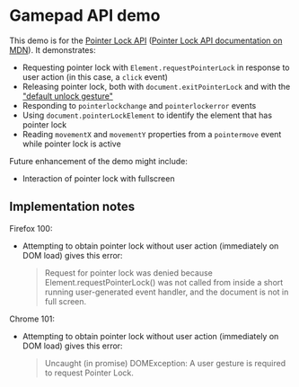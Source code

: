 # Gamepad API demo

This demo is for the [Pointer Lock API](https://w3c.github.io/pointerlock/
"W3C Pointer Lock specification") ([Pointer Lock API documentation on MDN](
https://developer.mozilla.org/en-US/docs/Web/API/Pointer_Lock_API)). It
demonstrates:

- Requesting pointer lock with `Element.requestPointerLock` in response to user
  action (in this case, a `click` event)
- Releasing pointer lock, both with `document.exitPointerLock` and with the
  ["default unlock gesture"](
  https://w3c.github.io/pointerlock/#dfn-default-unlock-gesture "Definition of
  &quot;default unlock gesture&quot; in the Pointer Lock specification")
- Responding to `pointerlockchange` and `pointerlockerror` events
- Using `document.pointerLockElement` to identify the element that has pointer
  lock
- Reading `movementX` and `movementY` properties from a `pointermove` event
  while pointer lock is active

Future enhancement of the demo might include:

- Interaction of pointer lock with fullscreen

## Implementation notes

Firefox 100:

- Attempting to obtain pointer lock without user action (immediately on DOM
  load) gives this error:
  > Request for pointer lock was denied because Element.requestPointerLock()
  > was not called from inside a short running user-generated event handler,
  > and the document is not in full screen.

Chrome 101:

- Attempting to obtain pointer lock without user action (immediately on DOM
  load) gives this error:
  > Uncaught (in promise) DOMException: A user gesture is required to request
  > Pointer Lock.
